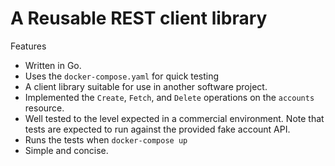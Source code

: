 # A Reusable REST client library

Features
- Written in Go.
- Uses the `docker-compose.yaml` for quick testing
- A client library suitable for use in another software project.
- Implemented the `Create`, `Fetch`, and `Delete` operations on the `accounts` resource.
- Well tested to the level expected in a commercial environment. Note that tests are expected to run against the provided fake account API.
- Runs the tests when `docker-compose up` 
- Simple and concise.

